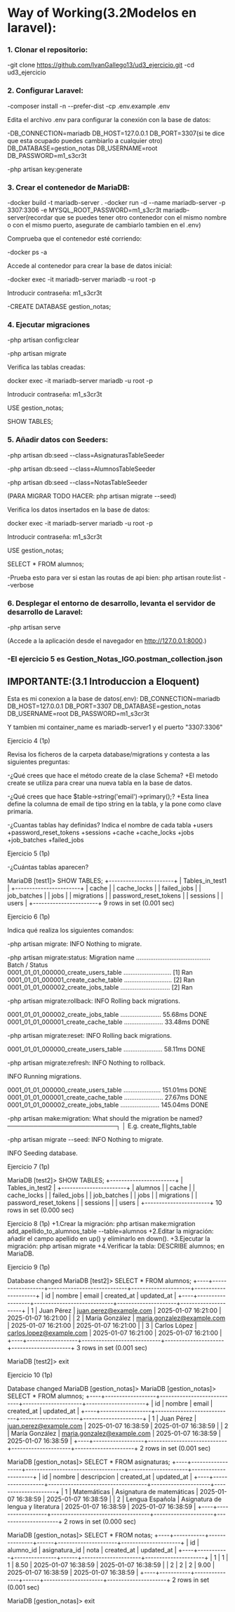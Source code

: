 # Way of Working(3.2Modelos en laravel):

### 1. Clonar el repositorio:
-git clone https://github.com/IvanGallego13/ud3_ejercicio.git
-cd ud3_ejercicio

### 2. Configurar Laravel:

-composer install -n --prefer-dist
-cp .env.example .env

Edita el archivo .env para configurar la conexión con la base de datos:

-DB_CONNECTION=mariadb
DB_HOST=127.0.0.1
DB_PORT=3307(si te dice que esta ocupado puedes cambiarlo a cualquier otro)
DB_DATABASE=gestion_notas
DB_USERNAME=root
DB_PASSWORD=m1_s3cr3t

-php artisan key:generate

### 3. Crear el contenedor de MariaDB:

-docker build -t mariadb-server .
-docker run -d --name mariadb-server -p 3307:3306 -e MYSQL_ROOT_PASSWORD=m1_s3cr3t mariadb-server(recordar que se puedes tener otro contenedor con el mismo nombre o con el mismo puerto, asegurate de cambiarlo tambien en el .env)

Comprueba que el contenedor esté corriendo:

-docker ps -a

Accede al contenedor para crear la base de datos inicial:

-docker exec -it mariadb-server mariadb -u root -p

Introducir contraseña: m1_s3cr3t

-CREATE DATABASE gestion_notas;

### 4. Ejecutar migraciones

-php artisan config:clear

-php artisan migrate

Verifica las tablas creadas:

docker exec -it mariadb-server mariadb -u root -p

Introducir contraseña: m1_s3cr3t

USE gestion_notas;

SHOW TABLES;

### 5. Añadir datos con Seeders:

-php artisan db:seed --class=AsignaturasTableSeeder

-php artisan db:seed --class=AlumnosTableSeeder

-php artisan db:seed --class=NotasTableSeeder

(PARA MIGRAR TODO HACER: php artisan migrate --seed)

Verifica los datos insertados en la base de datos:

docker exec -it mariadb-server mariadb -u root -p

Introducir contraseña: m1_s3cr3t

USE gestion_notas;

SELECT * FROM alumnos;

-Prueba esto para ver si estan las routas de api bien: php artisan route:list --verbose


### 6. Desplegar el entorno de desarrollo, levanta el servidor de desarrollo de Laravel:

-php artisan serve

(Accede a la aplicación desde el navegador en http://127.0.0.1:8000.)

### -El ejercicio 5 es Gestion_Notas_IGO.postman_collection.json

## IMPORTANTE:(3.1 Introduccion a Eloquent) 
Esta es mi conexion a la base de datos(.env):
DB_CONNECTION=mariadb
DB_HOST=127.0.0.1
DB_PORT=3307
DB_DATABASE=gestion_notas
DB_USERNAME=root
DB_PASSWORD=m1_s3cr3t

Y tambien mi container_name es mariadb-server1 y el puerto "3307:3306"

Ejercicio 4 (1p)

Revisa los ficheros de la carpeta database/migrations y contesta a las siguientes preguntas:

-¿Qué crees que hace el método create de la clase Schema?
  +El metodo create se utiliza para crear una nueva tabla en la base de datos.

-¿Qué crees que hace $table->string('email')->primary();?
  +Esta linea define la columna de email de tipo string en la tabla, y la pone como clave primaria.
  
-¿Cuantas tablas hay definidas? Indica el nombre de cada tabla
  +users
  +password_reset_tokens
  +sessions
  +cache
  +cache_locks
  +jobs
  +job_batches
  +failed_jobs

Ejercicio 5 (1p)

-¿Cuántas tablas aparecen?

MariaDB [test1]> SHOW TABLES;
+-----------------------+
| Tables_in_test1       |
+-----------------------+
| cache                 |
| cache_locks           |
| failed_jobs           |
| job_batches           |
| jobs                  |
| migrations            |
| password_reset_tokens |
| sessions              |
| users                 |
+-----------------------+
9 rows in set (0.001 sec)


Ejercicio 6 (1p)

Indica qué realiza los siguientes comandos:

-php artisan migrate:  INFO  Nothing to migrate.

-php artisan migrate:status: Migration name .......................................... Batch / Status  
  0001_01_01_000000_create_users_table ........................... [1] Ran  
  0001_01_01_000001_create_cache_table ........................... [2] Ran  
  0001_01_01_000002_create_jobs_table ............................ [2] Ran 

-php artisan migrate:rollback:    INFO  Rolling back migrations.  

  0001_01_01_000002_create_jobs_table ....................... 55.68ms DONE
  0001_01_01_000001_create_cache_table ...................... 33.48ms DONE

-php artisan migrate:reset: INFO  Rolling back migrations.  

  0001_01_01_000000_create_users_table ...................... 58.11ms DONE

-php artisan migrate:refresh: INFO  Nothing to rollback.  

   INFO  Running migrations.  

  0001_01_01_000000_create_users_table ..................... 151.01ms DONE
  0001_01_01_000001_create_cache_table ...................... 27.67ms DONE
  0001_01_01_000002_create_jobs_table ...................... 145.04ms DONE

-php artisan make:migration: What should the migration be named? ─────────────────────────┐
 │ E.g. create_flights_table  

-php artisan migrate --seed: INFO  Nothing to migrate.  

   INFO  Seeding database. 

Ejercicio 7 (1p)

MariaDB [test2]> SHOW TABLES;
+-----------------------+
| Tables_in_test2       |
+-----------------------+
| alumnos               |
| cache                 |
| cache_locks           |
| failed_jobs           |
| job_batches           |
| jobs                  |
| migrations            |
| password_reset_tokens |
| sessions              |
| users                 |
+-----------------------+
10 rows in set (0.000 sec)

Ejercicio 8 (1p)
  +1.Crear la migración: php artisan make:migration add_apellido_to_alumnos_table --table=alumnos
  +2.Editar la migración: añadir el campo apellido en up() y eliminarlo en down().
  +3.Ejecutar la migración: php artisan migrate
  +4.Verificar la tabla: DESCRIBE alumnos; en MariaDB.
  
Ejercicio 9 (1p)

Database changed
MariaDB [test2]> SELECT * FROM alumnos;
+----+------------------+----------------------------+---------------------+---------------------+
| id | nombre           | email                      | created_at          | updated_at          |
+----+------------------+----------------------------+---------------------+---------------------+
|  1 | Juan Pérez       | juan.perez@example.com     | 2025-01-07 16:21:00 | 2025-01-07 16:21:00 |
|  2 | María González   | maria.gonzalez@example.com | 2025-01-07 16:21:00 | 2025-01-07 16:21:00 |
|  3 | Carlos López     | carlos.lopez@example.com   | 2025-01-07 16:21:00 | 2025-01-07 16:21:00 |
+----+------------------+----------------------------+---------------------+---------------------+
3 rows in set (0.001 sec)

MariaDB [test2]> exit


Ejercicio 10 (1p)

Database changed
MariaDB [gestion_notas]> 
MariaDB [gestion_notas]> SELECT * FROM alumnos;
+----+------------------+----------------------------+---------------------+---------------------+
| id | nombre           | email                      | created_at          | updated_at          |
+----+------------------+----------------------------+---------------------+---------------------+
|  1 | Juan Pérez       | juan.perez@example.com     | 2025-01-07 16:38:59 | 2025-01-07 16:38:59 |
|  2 | María González   | maria.gonzalez@example.com | 2025-01-07 16:38:59 | 2025-01-07 16:38:59 |
+----+------------------+----------------------------+---------------------+---------------------+
2 rows in set (0.001 sec)

MariaDB [gestion_notas]> SELECT * FROM asignaturas;
+----+------------------+-----------------------------------+---------------------+---------------------+
| id | nombre           | descripcion                       | created_at          | updated_at          |
+----+------------------+-----------------------------------+---------------------+---------------------+
|  1 | Matemáticas      | Asignatura de matemáticas         | 2025-01-07 16:38:59 | 2025-01-07 16:38:59 |
|  2 | Lengua Española  | Asignatura de lengua y literatura | 2025-01-07 16:38:59 | 2025-01-07 16:38:59 |
+----+------------------+-----------------------------------+---------------------+---------------------+
2 rows in set (0.000 sec)

MariaDB [gestion_notas]> SELECT * FROM notas;
+----+-----------+---------------+------+---------------------+---------------------+
| id | alumno_id | asignatura_id | nota | created_at          | updated_at          |
+----+-----------+---------------+------+---------------------+---------------------+
|  1 |         1 |             1 | 8.50 | 2025-01-07 16:38:59 | 2025-01-07 16:38:59 |
|  2 |         2 |             2 | 9.00 | 2025-01-07 16:38:59 | 2025-01-07 16:38:59 |
+----+-----------+---------------+------+---------------------+---------------------+
2 rows in set (0.001 sec)

MariaDB [gestion_notas]> exit

